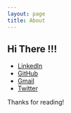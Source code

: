 ```yaml
---
layout: page
title: About
---
```


## Hi There !!!

* [LinkedIn](https://www.linkedin.com/in/soumyakbhattacharyya)
* [GitHub](https://github.com/soumyakbhattacharyya)
* [Gmail](bhattacharyya.soumyak@gmail.com)
* [Twitter](@soumyak_)

Thanks for reading!
